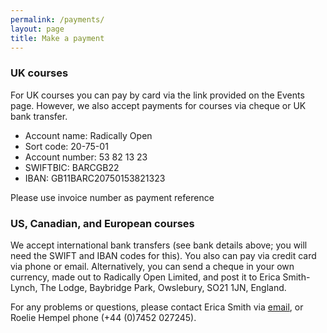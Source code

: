 ```yaml
---
permalink: /payments/
layout: page
title: Make a payment
---
```


### UK courses

For UK courses you can pay by card via the link provided on the Events page. However, we also accept payments for courses via cheque or UK bank transfer.

* Account name: Radically Open
* Sort code: 20-75-01
* Account number: 53 82 13 23
* SWIFTBIC: BARCGB22
* IBAN: GB11BARC20750153821323

Please use invoice number as payment reference


### US, Canadian, and European courses
We accept international bank transfers (see bank details above; you will need the SWIFT and IBAN codes for this). 
You also can pay via credit card via phone or email. Alternatively, you can send a cheque in your own currency, made out to Radically Open Limited, and post it to Erica Smith-Lynch, The Lodge, Baybridge Park, Owslebury, SO21 1JN, England.

For any problems or questions, please contact Erica Smith via [email](mailto:erica@radicallyopen.net), or Roelie Hempel phone (+44 (0)7452 027245). 
